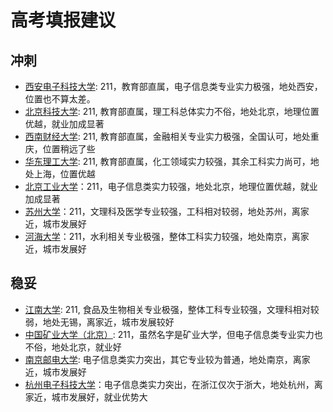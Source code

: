 # 高考填报建议

## 冲刺

- [西安电子科技大学](https://gkcx.eol.cn/school/57/specialtyline?cid=32): 211，教育部直属，电子信息类专业实力极强，地处西安，位置也不算太差。
- [北京科技大学](https://gkcx.eol.cn/school/144/specialtyline?cid=32): 211, 教育部直属，理工科总体实力不俗，地处北京，地理位置优越，就业加成显著
- [西南财经大学](https://gkcx.eol.cn/school/101/specialtyline?cid=32): 211, 教育部直属，金融相关专业实力极强，全国认可，地处重庆，位置稍远了些
- [华东理工大学](https://gkcx.eol.cn/school/133/specialtyline?cid=32): 211, 教育部直属，化工领域实力较强，其余工科实力尚可，地处上海，位置优越
- [北京工业大学](https://gkcx.eol.cn/school/30/specialtyline?cid=32)：211，电子信息类实力较强，地处北京，地理位置优越，就业加成显著
- [苏州大学](https://gkcx.eol.cn/school/118/specialtyline?cid=32)：211，文理科及医学专业较强，工科相对较弱，地处苏州，离家近，城市发展好
- [河海大学](https://gkcx.eol.cn/school/116/specialtyline?cid=32)：211，水利相关专业极强，整体工科实力较强，地处南京，离家近，城市发展好

## 稳妥
- [江南大学](https://gkcx.eol.cn/school/86/specialtyline?cid=32): 211, 食品及生物相关专业极强，整体工科专业较强，文理科相对较弱，地处无锡，离家近，城市发展较好
- [中国矿业大学（北京）](https://gkcx.eol.cn/school/1006/specialtyline?cid=32): 211，虽然名字是矿业大学，但电子信息类专业实力也不俗，地处北京，就业好
- [南京邮电大学](https://gkcx.eol.cn/school/160/specialtyline?cid=32): 电子信息类实力突出，其它专业较为普通，地处南京，离家近，城市发展好
- [杭州电子科技大学](dhttps://gkcx.eol.cn/school/159/specialtyline?cid=32)：电子信息类实力突出，在浙江仅次于浙大，地处杭州，离家近，城市发展好，就业优势大

